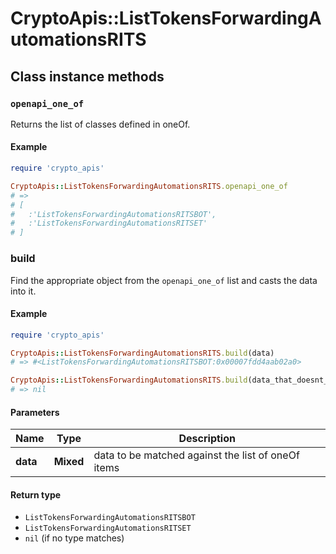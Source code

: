 # CryptoApis::ListTokensForwardingAutomationsRITS

## Class instance methods

### `openapi_one_of`

Returns the list of classes defined in oneOf.

#### Example

```ruby
require 'crypto_apis'

CryptoApis::ListTokensForwardingAutomationsRITS.openapi_one_of
# =>
# [
#   :'ListTokensForwardingAutomationsRITSBOT',
#   :'ListTokensForwardingAutomationsRITSET'
# ]
```

### build

Find the appropriate object from the `openapi_one_of` list and casts the data into it.

#### Example

```ruby
require 'crypto_apis'

CryptoApis::ListTokensForwardingAutomationsRITS.build(data)
# => #<ListTokensForwardingAutomationsRITSBOT:0x00007fdd4aab02a0>

CryptoApis::ListTokensForwardingAutomationsRITS.build(data_that_doesnt_match)
# => nil
```

#### Parameters

| Name | Type | Description |
| ---- | ---- | ----------- |
| **data** | **Mixed** | data to be matched against the list of oneOf items |

#### Return type

- `ListTokensForwardingAutomationsRITSBOT`
- `ListTokensForwardingAutomationsRITSET`
- `nil` (if no type matches)

